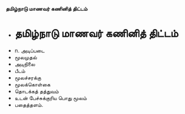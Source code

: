 **தமிழ்நாடு மாணவர் கணினித் திட்டம்**
- # தமிழ்நாடு மாணவர் கணினித் திட்டம்
- n. அடிப்படை
- மூலமுதல்
- அடிநிலை
- பீடம்
- மூலச்சரக்கு
- மூலக்கொள்கை
- தொடக்கத் தத்துவம்
- உடன் பேச்சுக்குரிய பொது மூலம்
- பதைத்தளம்.

